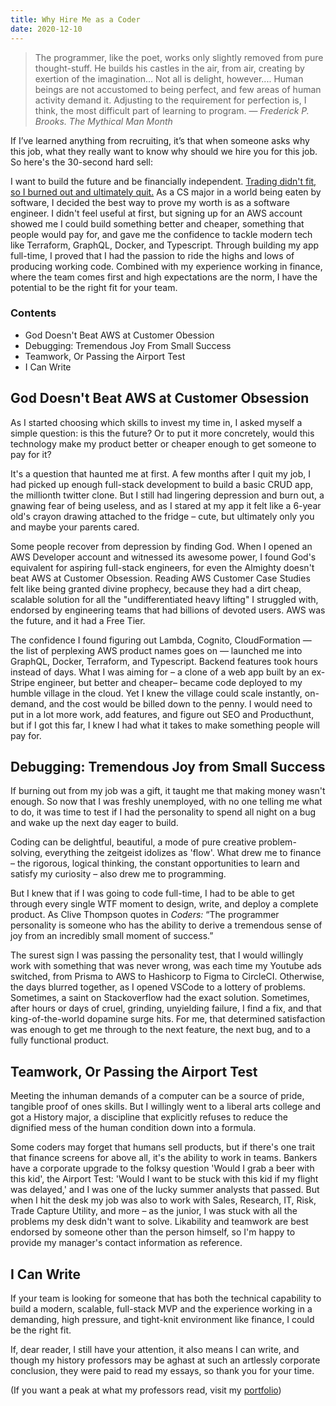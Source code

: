 ```yaml
---
title: Why Hire Me as a Coder
date: 2020-12-10
---
```


> The programmer, like the poet, works only slightly removed from pure thought-stuff. He builds his castles in the air, from air, creating by exertion of the imagination... Not all is delight, however.... Human beings are not accustomed to being perfect, and few areas of human activity demand it. Adjusting to the requirement for perfection is, I think, the most difficult part of learning to program.
> — _Frederick P. Brooks. The Mythical Man Month_

If I’ve learned anything from recruiting, it’s that when someone asks why this job, what they really want to know why should we hire you for this job. So here's the 30-second hard sell:

I want to build the future and be financially independent. [Trading didn't fit, so I burned out and ultimately quit.](./why-i-quit-trading) As a CS major in a world being eaten by software, I decided the best way to prove my worth is as a software engineer. I didn't feel useful at first, but signing up for an AWS account showed me I could build something better and cheaper, something that people would pay for, and gave me the confidence to tackle modern tech like Terraform, GraphQL, Docker, and Typescript. Through building my app full-time, I proved that I had the passion to ride the highs and lows of producing working code. Combined with my experience working in finance, where the team comes first and high expectations are the norm, I have the potential to be the right fit for your team.

### Contents
- God Doesn't Beat AWS at Customer Obession
- Debugging: Tremendous Joy From Small Success
- Teamwork, Or Passing the Airport Test
- I Can Write

## God Doesn't Beat AWS at Customer Obsession

As I started choosing which skills to invest my time in, I asked myself a simple question: is this the future? Or to put it more concretely, would this technology make my product better or cheaper enough to get someone to pay for it?

It's a question that haunted me at first. A few months after I quit my job, I had picked up enough full-stack development to build a basic CRUD app, the millionth twitter clone. But I still had lingering depression and burn out, a gnawing fear of being useless, and as I stared at my app it felt like a 6-year old's crayon drawing attached to the fridge – cute, but ultimately only you and maybe your parents cared. 

Some people recover from depression by finding God. When I opened an AWS Developer account and witnessed its awesome power, I found God's equivalent for aspiring full-stack engineers, for even the Almighty doesn't beat AWS at Customer Obsession. Reading AWS Customer Case Studies felt like being granted divine prophecy, because they had a dirt cheap, scalable solution for all the "undifferentiated heavy lifting" I  struggled with, endorsed by engineering teams that had billions of devoted users. AWS was the future, and it had a Free Tier.

The confidence I found figuring out Lambda, Cognito, CloudFormation — the list of perplexing AWS product names goes on — launched me into GraphQL, Docker, Terraform, and Typescript. Backend features took hours instead of days. What I was aiming for – a clone of a web app built by an ex-Stripe engineer, but better and cheaper– became code deployed to my humble village in the cloud. Yet I knew the village could scale instantly, on-demand, and the cost would be billed down to the penny. I would need to put in a lot more work, add features, and figure out SEO and Producthunt, but if I got this far, I knew I had what it takes to make something people will pay for.

## Debugging: Tremendous Joy from Small Success

If burning out from my job was a gift, it taught me that making money wasn't enough. So now that I was freshly unemployed, with no one telling me what to do, it was time to test if I had the personality to spend all night on a bug and wake up the next day eager to build.

Coding can be delightful, beautiful, a mode of pure creative problem-solving, everything the zeitgeist idolizes as 'flow'. What drew me to finance – the rigorous, logical thinking, the constant opportunities to learn and satisfy my curiosity – also drew me to programming.

But I knew that if I was going to code full-time, I had to be able to get through every single WTF moment to design, write, and deploy a complete product. As Clive Thompson quotes in *Coders:* “The programmer personality is someone who has the ability to derive a tremendous sense of joy from an incredibly small moment of success.” 

The surest sign I was passing the personality test, that I would willingly work with something that was never wrong, was each time my Youtube ads switched, from Prisma to AWS to Hashicorp to Figma to CircleCI. Otherwise, the days blurred together, as I opened VSCode to a lottery of problems. Sometimes, a saint on Stackoverflow had the exact solution. Sometimes, after hours or days of cruel, grinding, unyielding failure, I find a fix, and that king-of-the-world dopamine surge hits. For me, that determined satisfaction was enough to get me through to the next feature, the next bug, and to a fully functional product.

## Teamwork, Or Passing the Airport Test

Meeting the inhuman demands of a computer can be a source of pride, tangible proof of ones skills. But I willingly went to a liberal arts college and got a History major, a discipline that explicitly refuses to reduce the dignified mess of the human condition down into a formula.

Some coders may forget that humans sell products, but if there's one trait that finance screens for above all, it's the ability to work in teams. Bankers have a corporate upgrade to the folksy question 'Would I grab a beer with this kid', the Airport Test: 'Would I want to be stuck with this kid if my flight was delayed,' and I was one of the lucky summer analysts that passed. But when I hit the desk my job was also to work with Sales, Research, IT, Risk, Trade Capture Utility, and more – as the junior, I was stuck with all the problems my desk didn't want to solve. Likability and teamwork are best endorsed by someone other than the person himself, so I'm happy to provide my manager's contact information as reference.

## I Can Write

If your team is looking for someone that has both the technical capability to build a modern, scalable, full-stack MVP and the experience working in a demanding, high pressure, and tight-knit environment like finance, I could be the right fit.

If, dear reader, I still have your attention, it also means I can write, and though my history professors may be aghast at such an artlessly corporate conclusion, they were paid to read my essays, so thank you for your time.

(If you want a peak at what my professors read, visit my [portfolio](../portfolio/))